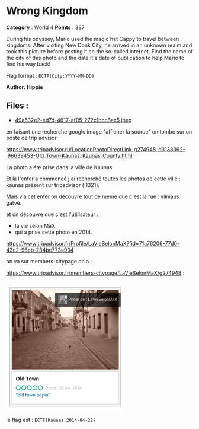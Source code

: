 # Wrong Kingdom

**Category** : World 4
**Points** : 387

During his odyssey, Mario used the magic hat Cappy to travel between kingdoms. After visiting New Donk City, he arrived in an unknown realm and took this picture before posting it on the so-called internet. Find the name of the city of this photo and the date it's date of publication to help Mario to find his way back!

Flag format : ```ECTF{City:YYYY-MM-DD}```

**Author: Hippie**

## Files : 
 - [49a532e2-ed7d-4617-af05-272c1bcc8ac5.jpeg](./49a532e2-ed7d-4617-af05-272c1bcc8ac5.jpeg)


en faisant une recherche google image "afficher la source" on tombe sur un poste de trip advisor :

https://www.tripadvisor.ru/LocationPhotoDirectLink-g274948-d3138362-i96639453-Old_Town-Kaunas_Kaunas_County.html

La photo a été prise dans la ville de Kaunas

Et là l'enfer a commencé j'ai recherché toutes les photos de cette ville : kaunas présent sur tripadvisor ( 1321).

Mais via cet enfer on découvre tout de meme que c'est la rue : vilniaus gatvé.

et on découvre que c'est l'utilisateur : 
* la vie selon MaX 
* qui a prise cette photo en 2014.

https://www.tripadvisor.fr/Profile/LaVieSelonMaX?fid=71a76206-77d0-43c2-96cb-234bc773a934


on va sur members-citypage on a : 

https://www.tripadvisor.fr/members-citypage/LaVieSelonMaX/g274948 : 

![flag](flag.png)

le flag est : ```ECTF{Kaunas:2014-04-22}```


